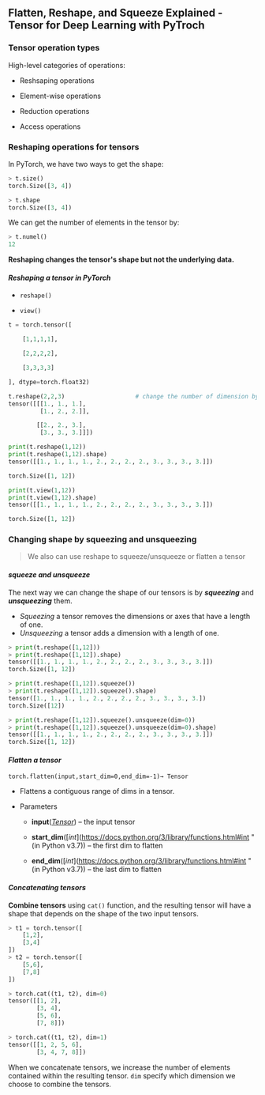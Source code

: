 ## Flatten, Reshape, and Squeeze Explained - Tensor for Deep Learning with PyTroch

### Tensor operation types

High-level categories of operations:

- Reshsaping operations

- Element-wise operations

- Reduction operations

- Access operations

### Reshaping operations for tensors

In PyTorch, we have two ways to get the shape:

```python
> t.size()
torch.Size([3, 4])

> t.shape
torch.Size([3, 4])
```

We can get the number of elements in the tensor by:

```python
> t.numel()
12
```

**Reshaping changes the tensor's shape but not the underlying data.**

#### *Reshaping a tensor in PyTorch*

- `reshape()`

- `view()`

```python
t = torch.tensor([

    [1,1,1,1],

    [2,2,2,2],

    [3,3,3,3]

], dtype=torch.float32)

t.reshape(2,2,3)                    # change the number of dimension by reshape
tensor([[[1., 1., 1.],
         [1., 2., 2.]],

        [[2., 2., 3.],
         [3., 3., 3.]]])

print(t.reshape(1,12))
print(t.reshape(1,12).shape)
tensor([[1., 1., 1., 1., 2., 2., 2., 2., 3., 3., 3., 3.]])

torch.Size([1, 12])

print(t.view(1,12))
print(t.view(1,12).shape)
tensor([[1., 1., 1., 1., 2., 2., 2., 2., 3., 3., 3., 3.]])

torch.Size([1, 12])
```

### Changing shape by squeezing and unsqueezing

> We also can use reshape to squeeze/unsqueeze or flatten a tensor

#### *squeeze and unsqueeze*

The next way we can change the shape of our tensors is by ***squeezing*** and ***unsqueezing*** them.

- *Squeezing* a tensor removes the dimensions or axes that have a length of one.
- *Unsqueezing* a tensor adds a dimension with a length of one.

```python
> print(t.reshape([1,12]))
> print(t.reshape([1,12]).shape)
tensor([[1., 1., 1., 1., 2., 2., 2., 2., 3., 3., 3., 3.]])
torch.Size([1, 12])

> print(t.reshape([1,12]).squeeze())
> print(t.reshape([1,12]).squeeze().shape)
tensor([1., 1., 1., 1., 2., 2., 2., 2., 3., 3., 3., 3.])
torch.Size([12])

> print(t.reshape([1,12]).squeeze().unsqueeze(dim=0))
> print(t.reshape([1,12]).squeeze().unsqueeze(dim=0).shape)
tensor([[1., 1., 1., 1., 2., 2., 2., 2., 3., 3., 3., 3.]])
torch.Size([1, 12])
```

#### *Flatten a tensor*

`torch.flatten(input,start_dim=0,end_dim=-1)→ Tensor`

- Flattens a contiguous range of dims in a tensor.

- Parameters

  - **input**([*Tensor*](https://pytorch.org/docs/stable/tensors.html#torch.Tensor "torch.Tensor")) – the input tensor

  - **start_dim**([*int*](https://docs.python.org/3/library/functions.html#int "(in Python v3.7)) – the first dim to flatten

  - **end_dim**([*int*](https://docs.python.org/3/library/functions.html#int "(in Python v3.7)) – the last dim to flatten

#### *Concatenating tensors*

**Combine tensors** using `cat()` function, and the resulting tensor will have a shape that depends on the shape of the two input tensors.

```python
> t1 = torch.tensor([
    [1,2],
    [3,4]
])
> t2 = torch.tensor([
    [5,6],
    [7,8]
])
```

```python
> torch.cat((t1, t2), dim=0)
tensor([[1, 2],
        [3, 4],
        [5, 6],
        [7, 8]])
```

```python
> torch.cat((t1, t2), dim=1)
tensor([[1, 2, 5, 6],
        [3, 4, 7, 8]])
```

When we concatenate tensors, we increase the number of elements contained within the resulting tensor. `dim` specify which dimension we choose to combine the tensors.
